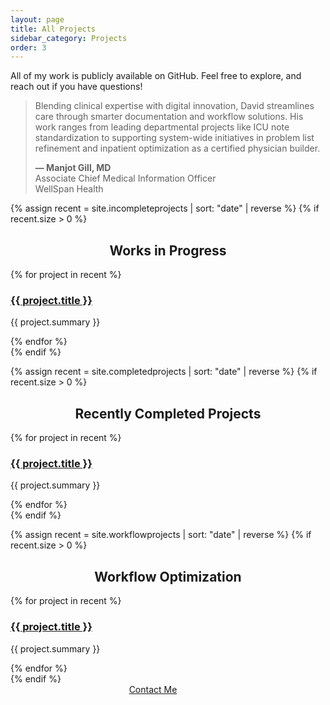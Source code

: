 ```yaml
---
layout: page
title: All Projects
sidebar_category: Projects
order: 3
---
```


All of my work is publicly available on GitHub. Feel free to explore, and reach out if you have questions!  
<a href="https://github.com/dmeverly" target="_blank" rel="noopener noreferrer" aria-label="GitHub">
  <i class="fab fa-github" style="font-size: 24px;"></i>
</a>

<div class="section">
  <blockquote>
    Blending clinical expertise with digital innovation, David streamlines care through smarter documentation and workflow solutions. His work ranges from leading departmental projects like ICU note standardization to supporting system-wide initiatives in problem list refinement and inpatient optimization as a certified physician builder.
    <br>
    <span style="display: block; margin-top: 1em; font-weight: bold;">
      — Manjot Gill, MD
    </span>
    <span style="display: block; font-weight: normal;">
      Associate Chief Medical Information Officer<br>
      WellSpan Health
    </span>
  </blockquote>
</div>

{% assign recent = site.incompleteprojects | sort: "date" | reverse %}
{% if recent.size > 0 %}
  <div class="section">
    <div class="section-divider"></div>
    <h2 style="text-align: center;">Works in Progress</h2>
    <div class="posts">
      {% for project in recent %}
        <div class="post">
          <h3>
            <a href="javascript:void(0)" class="open-modal"
               data-url="{{ project.url | relative_url }}"
               data-title="{{ project.title }}">
              {{ project.title }}
            </a>
          </h3>
          <p>{{ project.summary }}</p>
        </div>
      {% endfor %}
    </div>
  </div>
{% endif %}

{% assign recent = site.completedprojects | sort: "date" | reverse %}
{% if recent.size > 0 %}
  <div class="section">
    <div class="section-divider"></div>
    <h2 style="text-align: center;">Recently Completed Projects</h2>
    <div class="posts">
      {% for project in recent %}
        <div class="post">
          <h3>
            <a href="javascript:void(0)" class="open-modal"
               data-url="{{ project.url | relative_url }}"
               data-title="{{ project.title }}">
              {{ project.title }}
            </a>
          </h3>
          <p>{{ project.summary }}</p>
        </div>
      {% endfor %}
    </div>
  </div>
{% endif %}

{% assign recent = site.workflowprojects | sort: "date" | reverse %}
{% if recent.size > 0 %}
  <div class="section">
    <div class="section-divider"></div>
    <h2 style="text-align: center;">Workflow Optimization</h2>
    <div class="posts">
      {% for project in recent %}
        <div class="post">
          <h3>
            <a href="javascript:void(0)" class="open-modal"
               data-url="{{ project.url | relative_url }}"
               data-title="{{ project.title }}">
              {{ project.title }}
            </a>
          </h3>
          <p>{{ project.summary }}</p>
        </div>
      {% endfor %}
    </div>
  </div>
{% endif %}

<div class="section" style="text-align: center;">
  <span style="display: inline-flex; align-items: center; gap: 2em;">
    <a href="mailto:dmeverly@hotmail.com" class="contact-button">
      <i class="fas fa-envelope" style="margin-right: 8px;"></i> Contact Me
    </a>
    <a href="https://github.com/dmeverly" target="_blank" rel="noopener noreferrer" aria-label="GitHub">
      <i class="fab fa-github" style="font-size: 24px;"></i>
    </a>
    <a href="https://www.linkedin.com/in/david-everly-a4aa7528a" target="_blank" rel="noopener noreferrer" aria-label="LinkedIn">
      <i class="fab fa-linkedin" style="font-size: 24px;"></i>
    </a>
  </span>
</div>

<!-- Modal Markup -->
<div id="modal-overlay" class="modal-overlay" role="dialog" aria-modal="true" aria-labelledby="modal-title" style="display: none;">
  <div class="modal-box">
    <span id="modal-close" class="modal-close" tabindex="0" aria-label="Close dialog">&times;</span>
    <h2 id="modal-title"></h2>
    <div id="modal-content" style="max-height:70vh; overflow-y:auto; margin-top:1em;"></div>
    <a id="modal-link" class="contact-button" target="_blank" rel="noopener noreferrer"
       style="margin-top:1em; display:inline-block;">
      Open Full Project →
    </a>
  </div>
</div>

<script>
document.addEventListener("DOMContentLoaded", function () {
  const modal = document.getElementById("modal-overlay");
  const modalContent = document.getElementById("modal-content");
  const modalLink = document.getElementById("modal-link");
  const modalTitle = document.getElementById("modal-title");
  const closeModal = document.getElementById("modal-close");

  document.querySelectorAll(".open-modal").forEach(link => {
    link.addEventListener("click", function (e) {
      e.preventDefault();

      modal.style.display = "flex";
      modalTitle.textContent = this.dataset.title || "";
      modalContent.innerHTML = "<p style='text-align:center;'>Loading...</p>";
      modalLink.href = this.dataset.url;

      fetch(this.dataset.url)
        .then(response => response.text())
        .then(html => {
          const parser = new DOMParser();
          const doc = parser.parseFromString(html, "text/html");
          const content = doc.querySelector(".post") || doc.querySelector("main") || doc.querySelector("article");
          modalContent.innerHTML = content ? content.innerHTML : "<p>Could not load content.</p>";
        })
        .catch(err => {
          modalContent.innerHTML = "<p>Error loading project content.</p>";
          console.error("Modal fetch error:", err);
        });
    });
  });

  closeModal.addEventListener("click", () => {
    modal.style.display = "none";
  });

  window.addEventListener("click", (e) => {
    if (e.target === modal) {
      modal.style.display = "none";
    }
  });
});
</script>
